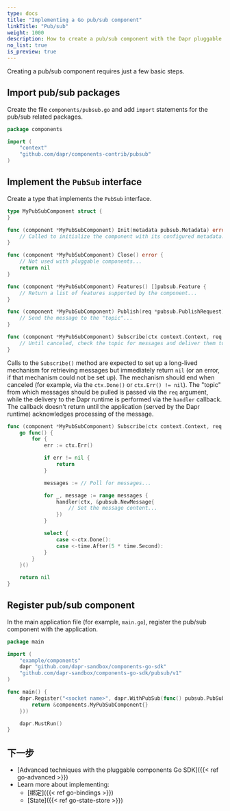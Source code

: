 ```yaml
---
type: docs
title: "Implementing a Go pub/sub component"
linkTitle: "Pub/sub"
weight: 1000
description: How to create a pub/sub component with the Dapr pluggable components Go SDK
no_list: true
is_preview: true
---
```


Creating a pub/sub component requires just a few basic steps.

## Import pub/sub packages

Create the file `components/pubsub.go` and add `import` statements for the pub/sub related packages.

```go
package components

import (
    "context"
    "github.com/dapr/components-contrib/pubsub"
)
```

## Implement the `PubSub` interface

Create a type that implements the `PubSub` interface.

```go
type MyPubSubComponent struct {
}

func (component *MyPubSubComponent) Init(metadata pubsub.Metadata) error {
    // Called to initialize the component with its configured metadata...
}

func (component *MyPubSubComponent) Close() error {
    // Not used with pluggable components...
    return nil
}

func (component *MyPubSubComponent) Features() []pubsub.Feature {
    // Return a list of features supported by the component...
}

func (component *MyPubSubComponent) Publish(req *pubsub.PublishRequest) error {
    // Send the message to the "topic"...
}

func (component *MyPubSubComponent) Subscribe(ctx context.Context, req pubsub.SubscribeRequest, handler pubsub.Handler) error {
    // Until canceled, check the topic for messages and deliver them to the Dapr runtime...
}
```

Calls to the `Subscribe()` method are expected to set up a long-lived mechanism for retrieving messages but immediately return `nil` (or an error, if that mechanism could not be set up). The mechanism should end when canceled (for example, via the `ctx.Done()` or `ctx.Err() != nil`). The "topic" from which messages should be pulled is passed via the `req` argument, while the delivery to the Dapr runtime is performed via the `handler` callback. The callback doesn't return until the application (served by the Dapr runtime) acknowledges processing of the message.

```go
func (component *MyPubSubComponent) Subscribe(ctx context.Context, req pubsub.SubscribeRequest, handler pubsub.Handler) error {
    go func() {
        for {
            err := ctx.Err()

            if err != nil {
                return
            }

            messages := // Poll for messages...

            for _, message := range messages {
                handler(ctx, &pubsub.NewMessage{
                    // Set the message content...
                })
            }

            select {
                case <-ctx.Done():
                case <-time.After(5 * time.Second):
            } 
        }
    }()

    return nil
}
```

## Register pub/sub component

In the main application file (for example, `main.go`), register the pub/sub component with the application.

```go
package main

import (
    "example/components"
    dapr "github.com/dapr-sandbox/components-go-sdk"
    "github.com/dapr-sandbox/components-go-sdk/pubsub/v1"
)

func main() {
    dapr.Register("<socket name>", dapr.WithPubSub(func() pubsub.PubSub {
        return &components.MyPubSubComponent{}
    }))

    dapr.MustRun()
}
```

## 下一步
- [Advanced techniques with the pluggable components Go SDK]({{< ref go-advanced >}})
- Learn more about implementing:
  - [绑定]({{< ref go-bindings >}})
  - [State]({{< ref go-state-store >}})
